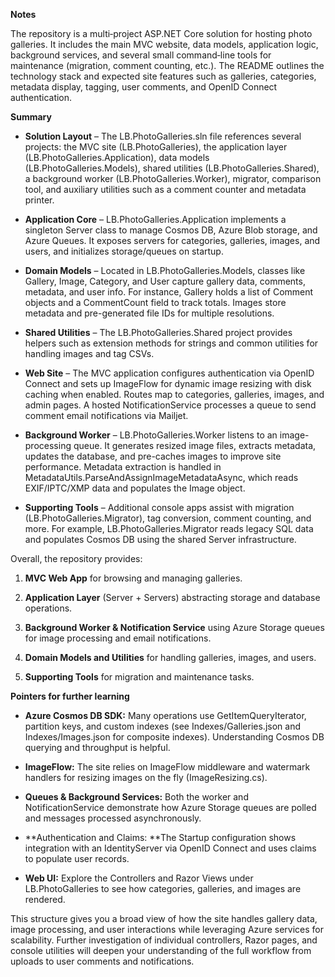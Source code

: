 **Notes**

The repository is a multi‑project ASP.NET Core solution for hosting photo galleries. It includes the main MVC website, data models, application logic, background services, and several small command‑line tools for maintenance (migration, comment counting, etc.). The README outlines the technology stack and expected site features such as galleries, categories, metadata display, tagging, user comments, and OpenID Connect authentication.

**Summary**

- **Solution Layout** – The LB.PhotoGalleries.sln file references several projects: the MVC site (LB.PhotoGalleries), the application layer (LB.PhotoGalleries.Application), data models (LB.PhotoGalleries.Models), shared utilities (LB.PhotoGalleries.Shared), a background worker (LB.PhotoGalleries.Worker), migrator, comparison tool, and auxiliary utilities such as a comment counter and metadata printer.

- **Application Core** – LB.PhotoGalleries.Application implements a singleton Server class to manage Cosmos DB, Azure Blob storage, and Azure Queues. It exposes servers for categories, galleries, images, and users, and initializes storage/queues on startup.

- **Domain Models** – Located in LB.PhotoGalleries.Models, classes like Gallery, Image, Category, and User capture gallery data, comments, metadata, and user info. For instance, Gallery holds a list of Comment objects and a CommentCount field to track totals. Images store metadata and pre-generated file IDs for multiple resolutions.

- **Shared Utilities** – The LB.PhotoGalleries.Shared project provides helpers such as extension methods for strings and common utilities for handling images and tag CSVs.

- **Web Site** – The MVC application configures authentication via OpenID Connect and sets up ImageFlow for dynamic image resizing with disk caching when enabled. Routes map to categories, galleries, images, and admin pages. A hosted NotificationService processes a queue to send comment email notifications via Mailjet.

- **Background Worker** – LB.PhotoGalleries.Worker listens to an image-processing queue. It generates resized image files, extracts metadata, updates the database, and pre-caches images to improve site performance. Metadata extraction is handled in MetadataUtils.ParseAndAssignImageMetadataAsync, which reads EXIF/IPTC/XMP data and populates the Image object.

- **Supporting Tools** – Additional console apps assist with migration (LB.PhotoGalleries.Migrator), tag conversion, comment counting, and more. For example, LB.PhotoGalleries.Migrator reads legacy SQL data and populates Cosmos DB using the shared Server infrastructure.

Overall, the repository provides:

1. **MVC Web App** for browsing and managing galleries.

1. **Application Layer** (Server + Servers) abstracting storage and database operations.

1. **Background Worker & Notification Service** using Azure Storage queues for image processing and email notifications.

1. **Domain Models and Utilities** for handling galleries, images, and users.

1. **Supporting Tools** for migration and maintenance tasks.

**Pointers for further learning**

- **Azure Cosmos DB SDK:** Many operations use GetItemQueryIterator, partition keys, and custom indexes (see Indexes/Galleries.json and Indexes/Images.json for composite indexes). Understanding Cosmos DB querying and throughput is helpful.

- **ImageFlow:** The site relies on ImageFlow middleware and watermark handlers for resizing images on the fly (ImageResizing.cs).

- **Queues & Background Services:** Both the worker and NotificationService demonstrate how Azure Storage queues are polled and messages processed asynchronously.

- **Authentication and Claims: **The Startup configuration shows integration with an IdentityServer via OpenID Connect and uses claims to populate user records.

- **Web UI:** Explore the Controllers and Razor Views under LB.PhotoGalleries to see how categories, galleries, and images are rendered.

This structure gives you a broad view of how the site handles gallery data, image processing, and user interactions while leveraging Azure services for scalability. Further investigation of individual controllers, Razor pages, and console utilities will deepen your understanding of the full workflow from uploads to user comments and notifications.
